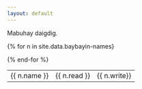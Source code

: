 ```yaml
---
layout: default
---
```


Mabuhay daigdig.

<table>

{% for n in site.data.baybayin-names}
<tr>
  <td>{{ n.name }}</td>
  <td>{{ n.read }}</td>
  <td>{{ n.write}}</td>
 </tr>
{% end-for %}
  
  
</table>
